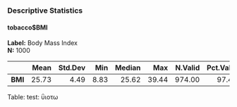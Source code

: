 ### Descriptive Statistics  
#### tobacco$BMI  
**Label:** Body Mass Index  
**N:** 1000  

|  &nbsp; |  Mean | Std.Dev |  Min | Median |   Max | N.Valid | Pct.Valid |
|--------:|------:|--------:|-----:|-------:|------:|--------:|----------:|
| **BMI** | 25.73 |    4.49 | 8.83 |  25.62 | 39.44 |  974.00 |     97.40 |

Table: test: ΰιοτω
